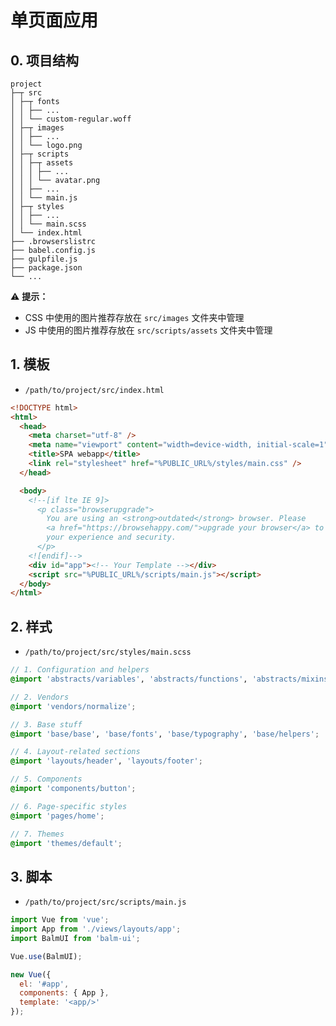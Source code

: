 # 单页面应用

## 0. 项目结构

```
project
├─┬ src
│ ├─┬ fonts
│ │ ├── ...
│ │ └── custom-regular.woff
│ ├─┬ images
│ │ ├── ...
│ │ └── logo.png
│ ├─┬ scripts
│ │ ├─┬ assets
│ │ │ ├── ...
│ │ │ └── avatar.png
│ │ ├── ...
│ │ └── main.js
│ ├─┬ styles
│ │ ├── ...
│ │ └── main.scss
│ └── index.html
├── .browserslistrc
├── babel.config.js
├── gulpfile.js
├── package.json
└── ...
```

:warning: **提示：**

- CSS 中使用的图片推荐存放在 `src/images` 文件夹中管理
- JS 中使用的图片推荐存放在 `src/scripts/assets` 文件夹中管理

## 1. 模板

- `/path/to/project/src/index.html`

```html
<!DOCTYPE html>
<html>
  <head>
    <meta charset="utf-8" />
    <meta name="viewport" content="width=device-width, initial-scale=1" />
    <title>SPA webapp</title>
    <link rel="stylesheet" href="%PUBLIC_URL%/styles/main.css" />
  </head>

  <body>
    <!--[if lte IE 9]>
      <p class="browserupgrade">
        You are using an <strong>outdated</strong> browser. Please
        <a href="https://browsehappy.com/">upgrade your browser</a> to improve
        your experience and security.
      </p>
    <![endif]-->
    <div id="app"><!-- Your Template --></div>
    <script src="%PUBLIC_URL%/scripts/main.js"></script>
  </body>
</html>
```

## 2. 样式

- `/path/to/project/src/styles/main.scss`

```scss
// 1. Configuration and helpers
@import 'abstracts/variables', 'abstracts/functions', 'abstracts/mixins';

// 2. Vendors
@import 'vendors/normalize';

// 3. Base stuff
@import 'base/base', 'base/fonts', 'base/typography', 'base/helpers';

// 4. Layout-related sections
@import 'layouts/header', 'layouts/footer';

// 5. Components
@import 'components/button';

// 6. Page-specific styles
@import 'pages/home';

// 7. Themes
@import 'themes/default';
```

## 3. 脚本

- `/path/to/project/src/scripts/main.js`

```js
import Vue from 'vue';
import App from './views/layouts/app';
import BalmUI from 'balm-ui';

Vue.use(BalmUI);

new Vue({
  el: '#app',
  components: { App },
  template: '<app/>'
});
```
